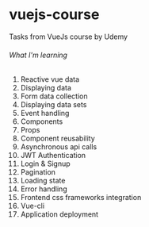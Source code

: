 # vuejs-course
Tasks from VueJs course by Udemy

###### What I'm learning
1. Reactive vue data
2. Displaying data
3. Form data collection
4. Displaying data sets
5. Event handling
6. Components
7. Props
8. Component reusability
9. Asynchronous api calls
10. JWT Authentication
11. Login & Signup
12. Pagination
13. Loading state
14. Error handling
15. Frontend css frameworks integration
16. Vue-cli
17. Application deployment


